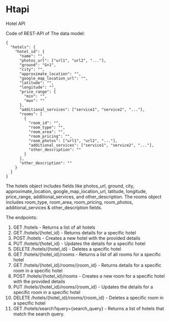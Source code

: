 # Htapi
Hotel API 

Code of REST-API of The data model:
```
{
  "hotels": {
    "hotel_id": {
      "name": "",
      "photos_url": ["url1", "url2", "..."],
      "ground": "G+1",
      "city": "",
      "approximate_location": "",
      "google_map_location_url": "",
      "latitude": "",
      "longitude": "",
      "price_range": {
        "min": "",
        "max": ""
      },
      "additional_services": ["service1", "service2", "..."],
      "rooms": [
        {
          "room_id": "",
          "room_type": "",
          "room_area": "",
          "room_pricing": "",
          "room_photos": ["url1", "url2", "..."],
          "additional_services": ["service1", "service2", "..."],
          "other_description": ""
        }
      ],
      "other_description": ""
    }
  }
}
```
The hotels object includes fields like photos_url, ground, city, approximate_location, google_map_location_url, latitude, longitude, price_range, additional_services, and other_description.
The rooms object includes room_type, room_area, room_pricing, room_photos, additional_services & other_description fields.

The endpoints:

1. GET /hotels - Returns a list of all hotels
2. GET /hotels/{hotel_id} - Returns details for a specific hotel
3. POST /hotels - Creates a new hotel with the provided details
4. PUT /hotels/{hotel_id} - Updates the details for a specific hotel
5. DELETE /hotels/{hotel_id} - Deletes a specific hotel
6. GET /hotels/{hotel_id}/rooms - Returns a list of all rooms for a specific hotel
7. GET /hotels/{hotel_id}/rooms/{room_id} - Returns details for a specific room in a specific hotel
8. POST /hotels/{hotel_id}/rooms - Creates a new room for a specific hotel with the provided details
9. PUT /hotels/{hotel_id}/rooms/{room_id} - Updates the details for a specific room in a specific hotel
10. DELETE /hotels/{hotel_id}/rooms/{room_id} - Deletes a specific room in a specific hotel
11. GET /hotels/search?query={search_query} - Returns a list of hotels that match the search query.
